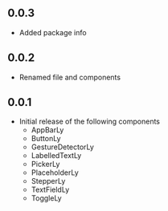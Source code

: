 ## 0.0.3

- Added package info

## 0.0.2

- Renamed file and components

## 0.0.1

- Initial release of the following components
  - AppBarLy
  - ButtonLy
  - GestureDetectorLy
  - LabelledTextLy
  - PickerLy
  - PlaceholderLy
  - StepperLy
  - TextFieldLy
  - ToggleLy
